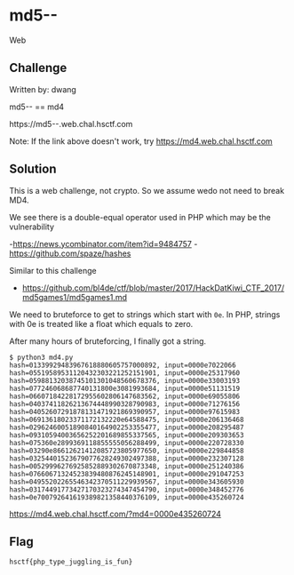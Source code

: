 # md5--
Web

## Challenge 

Written by: dwang

md5-- == md4

https://md5--.web.chal.hsctf.com

Note: If the link above doesn't work, try https://md4.web.chal.hsctf.com

## Solution

This is a web challenge, not crypto. So we assume wedo not need to break MD4.

We see there is a double-equal operator used in PHP which may be the vulnerability

-https://news.ycombinator.com/item?id=9484757
-https://github.com/spaze/hashes

Similar to this challenge

- https://github.com/bl4de/ctf/blob/master/2017/HackDatKiwi_CTF_2017/md5games1/md5games1.md

We need to bruteforce to get to strings which start with `0e`. In PHP, strings with 0e is treated like a float which equals to zero.

After many hours of bruteforcing, I finally got a string.

	$ python3 md4.py 
	hash=01339929483967618880605757000892, input=0000e7022066
	hash=05519589531120432303221252151901, input=0000e25317960
	hash=05988132038745101301048560678376, input=0000e33003193
	hash=077246068687740131800e3081993684, input=0000e51131519
	hash=06607184228172955602806147683562, input=0000e69055806
	hash=04037411826213674448990328790983, input=0000e71276156
	hash=04052607291878131471921869390957, input=0000e97615983
	hash=06913618023371172132220e64588475, input=0000e206136468
	hash=02962460051890840164902253355477, input=0000e208295487
	hash=09310594003656252201689855337565, input=0000e209303653
	hash=075360e2899369118855555056288499, input=0000e220728330
	hash=03290e86612621412085723805977650, input=0000e229844858
	hash=03254401523679077628249302497388, input=0000e232307128
	hash=00529996276925852889302670873348, input=0000e251240386
	hash=07660671324523839480876245148901, input=0000e291047253
	hash=04955202265546342370511229939567, input=0000e343605930
	hash=03174491773427170323274347454790, input=0000e348452776
	hash=0e700792641619389821358440376109, input=0000e435260724

https://md4.web.chal.hsctf.com/?md4=0000e435260724

## Flag

	hsctf{php_type_juggling_is_fun}